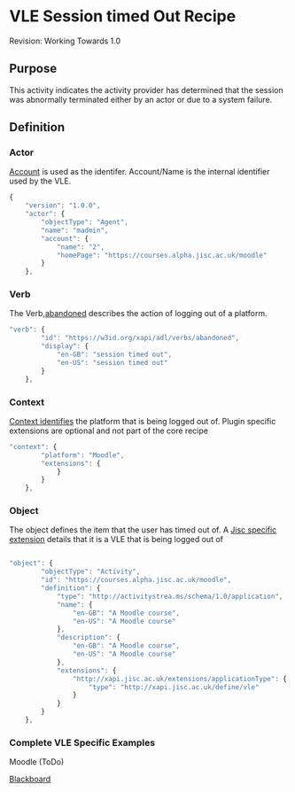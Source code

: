 # VLE Session timed Out Recipe
Revision: Working Towards 1.0

## Purpose
This activity indicates the activity provider has determined that the session was abnormally terminated either by an actor or due to a system failure.
## Definition
### Actor

[Account](/common_statements.md#actor.account) is used as the identifer.  Account/Name is the internal identifier used by the VLE.
``` Javascript
{
    "version": "1.0.0",
    "actor": {
        "objectType": "Agent",
        "name": "madmin",
        "account": {
            "name": "2",
            "homePage": "https://courses.alpha.jisc.ac.uk/moodle"
        }
    },
```

### Verb

The Verb,[abandoned](/vocabulary.md#verbs) describes the action of logging out of a platform.

``` javascript
"verb": {
        "id": "https://w3id.org/xapi/adl/verbs/abandoned",
        "display": {
            "en-GB": "session timed out",
            "en-US": "session timed out"
        }
    },
``` 

### Context

[Context identifies](/common_statements.md) the platform that is being logged out of.  Plugin specific extensions are optional and not part of the core recipe

``` javascript
"context": {
        "platform": "Moodle",
        "extensions": {
            }
        }
    },
```

### Object


The object defines the item that the user has timed out of.  A [Jisc specific extension](common_statements.md#jisc_extensions) details that it is a VLE that is being logged out of 
``` javascript

"object": {
        "objectType": "Activity",
        "id": "https://courses.alpha.jisc.ac.uk/moodle",
        "definition": {
            "type": "http://activitystrea.ms/schema/1.0/application",
            "name": {
                "en-GB": "A Moodle course",
                "en-US": "A Moodle course"
            },
            "description": {
                "en-GB": "A Moodle course",
                "en-US": "A Moodle course"
            },
            "extensions": {
                "http://xapi.jisc.ac.uk/extensions/applicationType": {
                    "type": "http://xapi.jisc.ac.uk/define/vle"
                }
            }
        }
    },
```


### Complete VLE Specific Examples
Moodle (ToDo)

[Blackboard](blackboard/loggedout.js)

